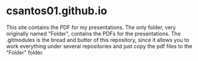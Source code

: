 # csantos01.github.io

This site contains the PDF for my presentations. The only folder, very
originally named "Folder", contains the PDFs for the presentations. The
.gitmodules is the bread and butter of this repository, since it allows you to
work everything under several repositories and just copy the pdf files to the
"Folder" folder.